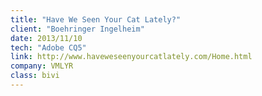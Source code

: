 ```yaml
---
title: "Have We Seen Your Cat Lately?"
client: "Boehringer Ingelheim"
date: 2013/11/10
tech: "Adobe CQ5"
link: http://www.haveweseenyourcatlately.com/Home.html
company: VMLYR
class: bivi
---
```

